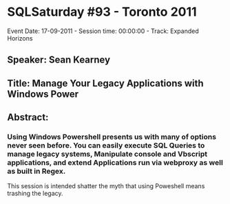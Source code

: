 # SQLSaturday #93 - Toronto 2011
Event Date: 17-09-2011 - Session time: 00:00:00 - Track: Expanded Horizons
## Speaker: Sean Kearney
## Title: Manage Your Legacy Applications with Windows Power
## Abstract:
### Using Windows Powershell presents us with many of options never seen before.  You can easily execute SQL Queries to manage legacy systems, Manipulate console and Vbscript applications, and extend Applications run via webproxy as well as built in Regex.
This session is intended shatter the myth that using Poweshell means trashing the legacy.
